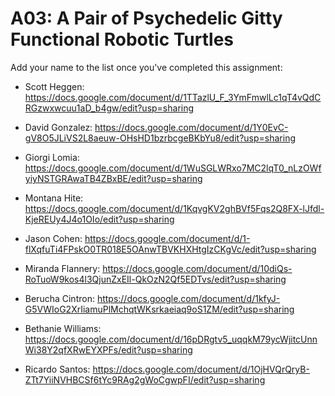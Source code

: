 # A03: A Pair of Psychedelic Gitty Functional Robotic Turtles

Add your name to the list once you've completed this assignment:

- Scott Heggen: https://docs.google.com/document/d/1TTazlU_F_3YmFmwlLc1qT4vQdCRGzwxwcuu1aD_b4gw/edit?usp=sharing

- David Gonzalez: https://docs.google.com/document/d/1Y0EvC-gV8O5JLiVS2L8aeuw-OHsHD1bzrbcgeBKbYu8/edit?usp=sharing
- Giorgi Lomia: https://docs.google.com/document/d/1WuSGLWRxo7MC2lqT0_nLzOWfyiyNSTGRAwaTB4ZBxBE/edit?usp=sharing
- Montana Hite: https://docs.google.com/document/d/1KqvgKV2ghBVf5Fqs2Q8FX-lJfdl-KjeREUy4J4o1OIo/edit?usp=sharing
- Jason Cohen:  https://docs.google.com/document/d/1-flXqfuTi4FPskO0TR018E5OAnwTBVKHXHtgIzCKgVc/edit?usp=sharing
- Miranda Flannery: https://docs.google.com/document/d/10diQs-RoTuoW9kos4l3QjunZxEIl-QkOzN2Qf5EDTvs/edit?usp=sharing
- Berucha Cintron: https://docs.google.com/document/d/1kfyJ-G5VWIoG2XrIiamuPlMchqtWKsrkaeiaq9oS1ZM/edit?usp=sharing
- Bethanie Williams: https://docs.google.com/document/d/16pDRgtv5_uqqkM79ycWjitcUnnWi38Y2qfXRwEYXPFs/edit?usp=sharing
- Ricardo Santos: https://docs.google.com/document/d/1OjHVQrQryB-ZTt7YiiNVHBCSf6tYc9RAg2gWoCgwpFI/edit?usp=sharing
